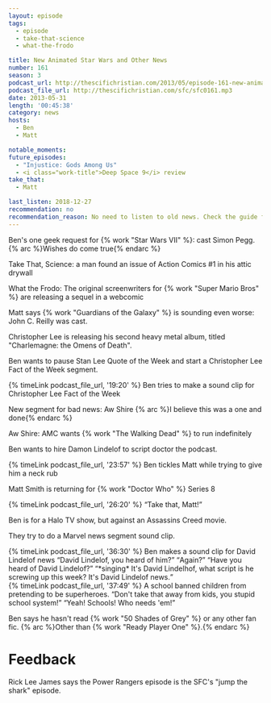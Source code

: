 ```yaml
---
layout: episode
tags:
  - episode
  - take-that-science
  - what-the-frodo

title: New Animated Star Wars and Other News
number: 161
season: 3
podcast_url: http://thescifichristian.com/2013/05/episode-161-new-animated-star-wars-and-other-news/
podcast_file_url: http://thescifichristian.com/sfc/sfc0161.mp3
date: 2013-05-31
length: '00:45:38'
category: news
hosts:
  - Ben
  - Matt

notable_moments:
future_episodes:
  - "Injustice: Gods Among Us"
  - <i class="work-title">Deep Space 9</i> review
take_that:
  - Matt

last_listen: 2018-12-27
recommendation: no
recommendation_reason: No need to listen to old news. Check the guide for what's interesting in hindsight.
---
```

Ben's one geek request for {% work "Star Wars VII" %}: cast Simon Pegg. {% arc %}Wishes do come true{% endarc %}

Take That, Science: a man found an issue of Action Comics #1 in his attic drywall

What the Frodo: The original screenwriters for {% work "Super Mario Bros" %} are releasing a sequel in a webcomic

Matt says {% work "Guardians of the Galaxy" %} is sounding even worse: John C. Reilly was cast. 

Christopher Lee is releasing his second heavy metal album, titled "Charlemagne: the Omens of Death".

Ben wants to pause Stan Lee Quote of the Week and start a Christopher Lee Fact of the Week segment.

{% timeLink podcast_file_url, '19:20' %} Ben tries to make a sound clip for Christopher Lee Fact of the Week

New segment for bad news: Aw Shire {% arc %}I believe this was a one and done{% endarc %}

Aw Shire: AMC wants {% work "The Walking Dead" %} to run indefinitely

Ben wants to hire Damon Lindelof to script doctor the podcast. 

{% timeLink podcast_file_url, '23:57' %} Ben tickles Matt while trying to give him a neck rub

Matt Smith is returning for {% work "Doctor Who" %} Series 8

<div class="quote">
  {% timeLink podcast_file_url, '26:20' %}
  <q class="ben">Take that, Matt!</q>
</div>

Ben is for a Halo TV show, but against an Assassins Creed movie.

They try to do a Marvel news segment sound clip.

<div class="quote">
  {% timeLink podcast_file_url, '36:30' %}
  <span class="quote-context is-size-6">Ben makes a sound clip for David Lindelof news</span>
  <q class="matt">David Lindelof, you heard of him?</q>
  <q class="ben">Again?</q>
  <q class="matt">Have you heard of David Lindelof?</q>
  <q class="ben">*singing* It's David Lindelhof, what script is he screwing up this week? It's David Lindelof news.</q>
</div>

<div class="quote">
  {% timeLink podcast_file_url, '37:49' %}
  <span class="quote-context is-size-6">A school banned children from pretending to be superheroes.</span>
  <q class="ben">Don't take that away from kids, you stupid school system!</q>
  <q class="matt">Yeah! Schools! Who needs 'em!</q>
</div>

Ben says he hasn't read {% work "50 Shades of Grey" %} or any other fan fic. {% arc %}Other than {% work "Ready Player One" %}.{% endarc %}



# Feedback 
Rick Lee James says the Power Rangers episode is the SFC's "jump the shark" episode.